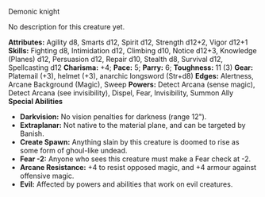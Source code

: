 Demonic knight

No description for this creature yet.

**Attributes:** Agility d8, Smarts d12, Spirit d12, Strength d12+2,
Vigor d12+1
**Skills:** Fighting d8, Intimidation d12, Climbing d10, Notice d12+3,
Knowledge (Planes) d12, Persuasion d12, Repair d10, Stealth d8, Survival
d12, Spellcasting d12
**Charisma:** +4; **Pace:** 5; **Parry:** 6; **Toughness:** 11 (3)
**Gear:** Platemail (+3), helmet (+3), anarchic longsword (Str+d8)
**Edges:** Alertness, Arcane Background (Magic), Sweep
**Powers:** Detect Arcana (sense magic), Detect Arcana (see
invisibility), Dispel, Fear, Invisibility, Summon Ally
**Special Abilities**
- **Darkvision:** No vision penalties for darkness (range 12").
- **Extraplanar:** Not native to the material plane, and can be targeted
by Banish.
- **Create Spawn:** Anything slain by this creature is doomed to rise as
some form of ghoul-like undead.
- **Fear -2:** Anyone who sees this creature must make a Fear check at
-2.
- **Arcane Resistance:** +4 to resist opposed magic, and +4 armour
against offensive magic.
- **Evil:** Affected by powers and abilities that work on evil
creatures.

